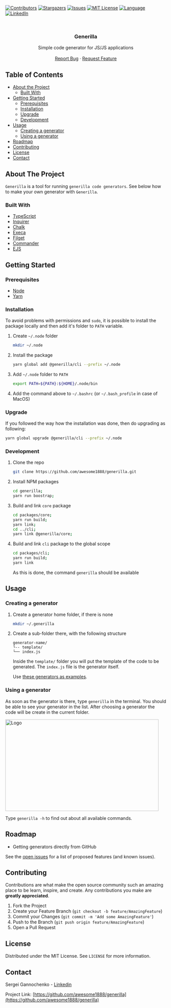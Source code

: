 <!-- PROJECT SHIELDS -->
<!--
*** Reference links are enclosed in brackets [ ] instead of parentheses ( ).
*** See the bottom of this document for the declaration of the reference variables
*** for contributors-url, forks-url, etc. This is an optional, concise syntax you may use.
*** https://www.markdownguide.org/basic-syntax/#reference-style-links
-->
[![Contributors][contributors-shield]][contributors-url]
[![Stargazers][stars-shield]][stars-url]
[![Issues][issues-shield]][issues-url]
[![MIT License][license-shield]][license-url]
[![Language][language-shield]][language-url]
[![LinkedIn][linkedin-shield]][linkedin-url]


<!-- PROJECT LOGO -->
<br />
<p align="center">
  <!--
  <a href="https://github.com/awesome1888/generilla">
    <img src="images/logo.png" alt="Logo" width="80" height="80">
  </a>
  -->

  <h3 align="center">Generilla</h3>

  <p align="center">
    Simple code generator for JS/JS applications
    <!--
    <br />
    <a href="https://github.com/awesome1888/generilla"><strong>Explore the docs »</strong></a>
    -->
    <br />
    <br />
    <a href="https://github.com/awesome1888/generilla/issues">Report Bug</a>
    ·
    <a href="https://github.com/awesome1888/generilla/issues">Request Feature</a>
  </p>
</p>



<!-- TABLE OF CONTENTS -->
## Table of Contents

* [About the Project](#about-the-project)
  * [Built With](#built-with)
* [Getting Started](#getting-started)
  * [Prerequisites](#prerequisites)
  * [Installation](#installation)
  * [Upgrade](#upgrade)
  * [Development](#development)
* [Usage](#usage)
  * [Creating a generator](#creating-a-generator)
  * [Using a generator](#using-a-generator)
* [Roadmap](#roadmap)
* [Contributing](#contributing)
* [License](#license)
* [Contact](#contact)



<!-- ABOUT THE PROJECT -->
## About The Project

<!--
[![Preview Screen Shot][product-screenshot]](https://example.com)
-->

`Generilla` is a tool for running `generilla code generators`. See below how to make your own generator with `Generilla`.

### Built With

* [TypeScript](http://www.typescriptlang.org/)
* [Inquirer](https://www.npmjs.com/package/inquirer)
* [Chalk](https://www.npmjs.com/package/chalk)
* [Execa](https://www.npmjs.com/package/execa)
* [Filget](https://www.npmjs.com/package/figlet)
* [Commander](https://www.npmjs.com/package/commander)
* [EJS](https://www.npmjs.com/package/ejs)

<!-- GETTING STARTED -->
## Getting Started

### Prerequisites

* [Node](https://nodesource.com/blog/installing-node-js-tutorial-using-nvm-on-mac-os-x-and-ubuntu/)
* [Yarn](https://yarnpkg.com/lang/en/docs/install/#mac-stable)

### Installation

To avoid problems with permissions and `sudo`, it is possible to install the package locally and then add it's folder to `PATH` variable.

1. Create `~/.node` folder
    ```sh
    mkdir ~/.node
    ```
2. Install the package
    ```sh
    yarn global add @generilla/cli --prefix ~/.node
    ```
3. Add `~/.node` folder to `PATH`
    ```sh
    export PATH=${PATH}:${HOME}/.node/bin
    ```
4. Add the command above to `~/.bashrc` (or `~/.bash_profile` in case of MacOS)

### Upgrade

If you followed the way how the installation was done, then do upgrading as following:
```sh
yarn global upgrade @generilla/cli --prefix ~/.node
```

### Development

1. Clone the repo
    ```sh
    git clone https://github.com/awesome1888/generilla.git
    ```
2. Install NPM packages
    ```sh
    cd generilla;
    yarn run boostrap;
    ```
3. Build and link `core` package
    ```sh
    cd packages/core;
    yarn run build;
    yarn link;
    cd ../cli;
    yarn link @generilla/core;
    ```
4. Build and link `cli` package to the global scope
    ```sh
    cd packages/cli;
    yarn run build;
    yarn link
    ```
    As this is done, the command `generilla` should be available

<!-- USAGE -->
## Usage

### Creating a generator

1. Create a generator home folder, if there is none
    ~~~sh
    mkdir ~/.generilla
    ~~~
2. Create a sub-folder there, with the following structure
    ~~~
    generator-name/
    └-- template/
    └── index.js
    ~~~

    Inside the `template/` folder you will put the template of the code to be generated.
    The `index.js` file is the generator itself.

    Use [these generators as examples](https://github.com/awesome1888/generators).

### Using a generator

As soon as the generator is there, type `generilla` in the terminal. You should be able to see your generator in the list. After choosing a generator the code will be create in the current folder.

<img src="https://raw.githubusercontent.com/awesome1888/generilla/master/demo/demo_480.gif" alt="Logo" width="480" height="286">

Type `generilla -h` to find out about all available commands.

<!-- ROADMAP -->
## Roadmap

* Getting generators directly from GitHub

See the [open issues](https://github.com/awesome1888/generilla/issues) for a list of proposed features (and known issues).

<!-- CONTRIBUTING -->
## Contributing

Contributions are what make the open source community such an amazing place to be learn, inspire, and create. Any contributions you make are **greatly appreciated**.

1. Fork the Project
2. Create your Feature Branch (`git checkout -b feature/AmazingFeature`)
3. Commit your Changes (`git commit -m 'Add some AmazingFeature'`)
4. Push to the Branch (`git push origin feature/AmazingFeature`)
5. Open a Pull Request

<!-- LICENSE -->
## License

Distributed under the MIT License. See `LICENSE` for more information.

<!-- CONTACT -->
## Contact

Sergei Gannochenko - [Linkedin](https://www.linkedin.com/in/gannochenko/)

Project Link: [https://github.com/awesome1888/generilla](https://github.com/awesome1888/generilla)

<!-- MARKDOWN LINKS & IMAGES -->
<!-- https://www.markdownguide.org/basic-syntax/#reference-style-links -->
[contributors-shield]: https://img.shields.io/github/contributors/awesome1888/generilla.svg?style=flat-square
[contributors-url]: https://github.com/awesome1888/generilla/graphs/contributors
[language-shield]: https://img.shields.io/github/languages/top/awesome1888/generilla.svg?style=flat-square
[language-url]: https://github.com/awesome1888/generilla
[forks-shield]: https://img.shields.io/github/forks/awesome1888/generilla.svg?style=flat-square
[forks-url]: https://github.com/awesome1888/generilla/network/members
[stars-shield]: https://img.shields.io/github/stars/awesome1888/generilla.svg?style=flat-square
[stars-url]: https://github.com/awesome1888/generilla/stargazers
[issues-shield]: https://img.shields.io/github/issues/awesome1888/generilla.svg?style=flat-square
[issues-url]: https://github.com/awesome1888/generilla/issues
[license-shield]: https://img.shields.io/github/license/awesome1888/generilla.svg?style=flat-square
[license-url]: https://github.com/awesome1888/generilla/blob/master/LICENSE.txt
[linkedin-shield]: https://img.shields.io/badge/-LinkedIn-black.svg?style=flat-square&logo=linkedin&colorB=555
[linkedin-url]: https://www.linkedin.com/in/sergey-gannochenko/
[product-screenshot]: images/screenshot.png
